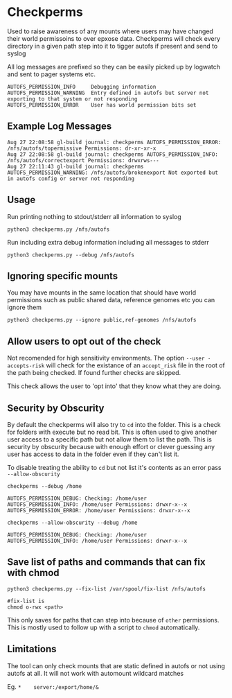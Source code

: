 # Checkperms

Used to raise awareness of any mounts where users may have changed their world permissoins to over epxose data.
Checkperms will check every directory in a given path step into it to tigger autofs if present and send to syslog 

All log messages are prefixed so they can be easily picked up by logwatch and sent to pager systems etc.

```
AUTOFS_PERMISSION_INFO     Debugging information
AUTOFS_PERMISSION_WARNING  Entry defined in autofs but server not exporting to that system or not responding
AUTOFS_PERMISSION_ERROR    User has world permission bits set
```

## Example Log Messages

```
Aug 27 22:08:58 gl-build journal: checkperms AUTOFS_PERMISSION_ERROR: /nfs/autofs/topermissive Permissions: dr-xr-xr-x
Aug 27 22:08:58 gl-build journal: checkperms AUTOFS_PERMISSION_INFO: /nfs/autofs/correctexport Permissions: drwxrws---
Aug 27 22:11:43 gl-build journal: checkperms AUTOFS_PERMISSION_WARNING: /nfs/autofs/brokenexport Not exported but in autofs config or server not responding
```

## Usage


Run printing nothing to stdout/stderr all information to syslog

```
python3 checkperms.py /nfs/autofs
```

Run including extra debug information including all messages to stderr

```
python3 checkperms.py --debug /nfs/autofs
```

## Ignoring specific mounts

You may have mounts in the same location that should have world permissions such as public shared data, reference genomes etc you can ignore them

```
python3 checkperms.py --ignore public,ref-genomes /nfs/autofs
```

## Allow users to opt out of the check

Not recomended for high sensitivity environments.  The option `--user
-accepts-risk` will check for the existance of an `accept_risk` file in the root of
the path being checked. If found further checks are skipped. 

This check allows the user to 'opt into' that they know what they are doing.

## Security by Obscurity

By default the checkperms will also try to `cd` into the folder. This is a
check for folders with execute but no read bit.  This is often used to give
another user access to a specific path but not allow them to list the path.
This is security by obscurity because with enough effort or clever guessing any
user has access to data in the folder even if they can't list it.

To disable treating the ability to `cd` but not list it's contents as an error
pass `--allow-obscurity`

```
checkperms --debug /home

AUTOFS_PERMISSION_DEBUG: Checking: /home/user
AUTOFS_PERMISSION_INFO: /home/user Permissions: drwxr-x--x
AUTOFS_PERMISSION_ERROR: /home/user Permissions: drwxr-x--x

checkperms --allow-obscurity --debug /home

AUTOFS_PERMISSION_DEBUG: Checking: /home/user
AUTOFS_PERMISSION_INFO: /home/user Permissions: drwxr-x--x
```

## Save list of paths and commands that can fix with chmod

```
python3 checkperms.py --fix-list /var/spool/fix-list /nfs/autofs

#fix-list is
chmod o-rwx <path>
```

This only saves for paths that can step into because of `other` permissions.  This is mostly used to follow up with a script to `chmod` automatically.


## Limitations

The tool can only check mounts that are static defined in autofs or not using autofs at all. 
It will not work with automount wildcard matches 

Eg. `*    server:/export/home/&`

